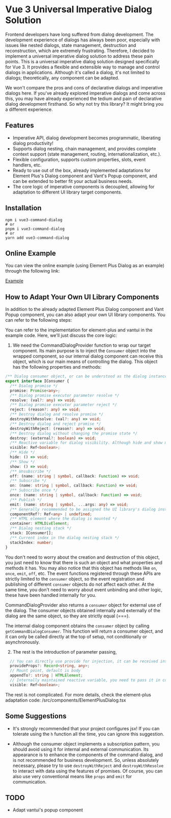 # Vue 3 Universal Imperative Dialog Solution

Frontend developers have long suffered from dialog development. The development experience of dialogs has always been poor, especially with issues like nested dialogs, state management, destruction and reconstruction, which are extremely frustrating. Therefore, I decided to implement a universal imperative dialog solution to address these pain points. This is a universal imperative dialog solution designed specifically for Vue 3. It provides a flexible and extensible way to manage and control dialogs in applications. Although it's called a dialog, it's not limited to dialogs; theoretically, any component can be adapted.

We won't compare the pros and cons of declarative dialogs and imperative dialogs here. If you've already explored imperative dialogs and come across this, you may have already experienced the tedium and pain of declarative dialog development firsthand. So why not try this library? It might bring you a different experience.

## Features

- Imperative API, dialog development becomes programmatic, liberating dialog productivity!
- Supports dialog nesting, chain management, and provides complete context support (state management, routing, internationalization, etc.).
- Flexible configuration, supports custom properties, slots, event handlers, etc.
- Ready to use out of the box, already implemented adaptations for Element Plus's Dialog component and Vant's Popup component, and can be extended to better fit your actual business needs.
- The core logic of imperative components is decoupled, allowing for adaptation to different UI library target components.

## Installation

```shell
npm i vue3-command-dialog
# or
pnpm i vue3-command-dialog
# or
yarn add vue3-command-dialog
```

## Online Example

You can view the online example (using Element Plus Dialog as an example) through the following link:

[Example](https://pandavips.github.io/Vue3-Command-Dialog/#/example/base)

## How to Adapt Your Own UI Library Components

In addition to the already adapted Element Plus Dialog component and Vant Popup component, you can also adapt your own UI library components. You can refer to the following steps:

You can refer to the implementation for element-plus and vantui in the example code. Here, we'll just discuss the core logic:

1. We need the CommandDialogProvider function to wrap our target component. Its main purpose is to inject the `Consumer` object into the wrapped component, so our internal dialog component can receive this object, which is our main means of controlling the dialog. This object has the following properties and methods:

```ts
/** Dialog consumer object, or can be understood as the dialog instance~ */
export interface IConsumer {
  /** Dialog promise */
  promise: Promise<any>;
  /** Dialog promise executor parameter resolve */
  resolve: (val?: any) => void;
  /** Dialog promise executor parameter reject */
  reject: (reason?: any) => void;
  /** Destroy dialog and resolve promise */
  destroyWithResolve: (val?: any) => void;
  /** Destroy dialog and reject promise */
  destroyWithReject: (reason?: any) => void;
  /** Destroy dialog without changing the promise state */
  destroy: (external?: boolean) => void;
  /** Reactive variable for dialog visibility. Although hide and show methods are provided and this property is not needed to control dialog display, it's still provided for convenience in some special scenarios, such as when you need to watch this property */
  visible: Ref<boolean>;
  /** Hide */
  hide: () => void;
  /** Show */
  show: () => void;
  /** Unsubscribe */
  off: (name: string | symbol, callback: Function) => void;
  /** Subscribe */
  on: (name: string | symbol, callback: Function) => void;
  /** Subscribe once */
  once: (name: string | symbol, callback: Function) => void;
  /** Publish */
  emit: (name: string | symbol, ...args: any) => void;
  /** Generally recommended to be assigned the UI library's dialog instance Ref */
  componentRef?: Ref<any> | undefined;
  /** HTML element where the dialog is mounted */
  container: HTMLDivElement;
  /** Dialog nesting stack */
  stack: IConsumer[];
  /** Current index in the dialog nesting stack */
  stackIndex: number;
}
```

You don't need to worry about the creation and destruction of this object, you just need to know that there is such an object and what properties and methods it has. You may also notice that this object has methods like `on`, `once`, `emit`, `off`, etc. The event functions registered through these APIs are strictly limited to the `consumer` object, so the event registration and publishing of different `consumer` objects do not affect each other. At the same time, you don't need to worry about event unbinding and other logic, these have been handled internally for you.

CommandDialogProvider also returns a `consumer` object for external use of the dialog. The consumer objects obtained internally and externally of the dialog are the same object, so they are strictly equal (===).

The internal dialog component obtains the `consumer` object by calling `getCommandDialogConsumer`. This function will return a consumer object, and it can only be called directly at the top of setup, not conditionally or asynchronously.

2. The rest is the introduction of parameter passing,

```ts
  // You can directly use provide for injection, it can be received internally the same way, but if you want to implement a more private scope, you can place the data to be injected under this object
  provideProps?: Record<string, any>;
  // Mount point, default is body
  appendTo?: string | HTMLElement;
  // Internally maintained reactive variable, you need to pass it in completely, don't unpack the reactive variable
  visible: Ref<boolean>;
```

The rest is not complicated. For more details, check the element-plus adaptation code: /src/components/ElementPlusDialog.tsx

## Some Suggestions

- It's strongly recommended that your project configures jsx! If you can tolerate using the `h` function all the time, you can ignore this suggestion.

- Although the consumer object implements a subscription pattern, you should avoid using it for internal and external communication. Its appearance is to enhance the components of the command dialog, and is not recommended for business development. So, unless absolutely necessary, please try to use `destroyWithReject` and `destroyWithResolve` to interact with data using the features of promises. Of course, you can also use very conventional means like `props` and `emit` for communication.

## TODO

- Adapt vantui's popup component

